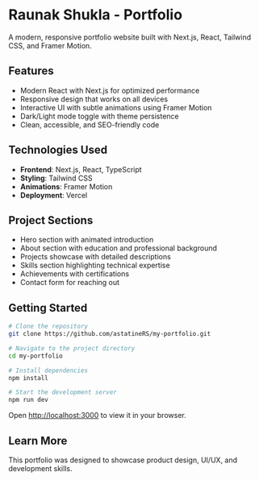 # Raunak Shukla - Portfolio

A modern, responsive portfolio website built with Next.js, React, Tailwind CSS, and Framer Motion.

## Features

- Modern React with Next.js for optimized performance
- Responsive design that works on all devices
- Interactive UI with subtle animations using Framer Motion
- Dark/Light mode toggle with theme persistence
- Clean, accessible, and SEO-friendly code

## Technologies Used

- **Frontend**: Next.js, React, TypeScript
- **Styling**: Tailwind CSS
- **Animations**: Framer Motion
- **Deployment**: Vercel

## Project Sections

- Hero section with animated introduction
- About section with education and professional background
- Projects showcase with detailed descriptions
- Skills section highlighting technical expertise
- Achievements with certifications
- Contact form for reaching out

## Getting Started

```bash
# Clone the repository
git clone https://github.com/astatineRS/my-portfolio.git

# Navigate to the project directory
cd my-portfolio

# Install dependencies
npm install

# Start the development server
npm run dev
```

Open [http://localhost:3000](http://localhost:3000) to view it in your browser.

## Learn More

This portfolio was designed to showcase product design, UI/UX, and development skills.
